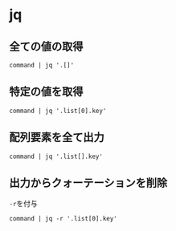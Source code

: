 # jq

## 全ての値の取得

```console
command | jq '.[]'
```

## 特定の値を取得

```console
command | jq '.list[0].key'
```

## 配列要素を全て出力

```console
command | jq '.list[].key'
```

## 出力からクォーテーションを削除

`-r`を付与

```console
command | jq -r '.list[0].key'
```
